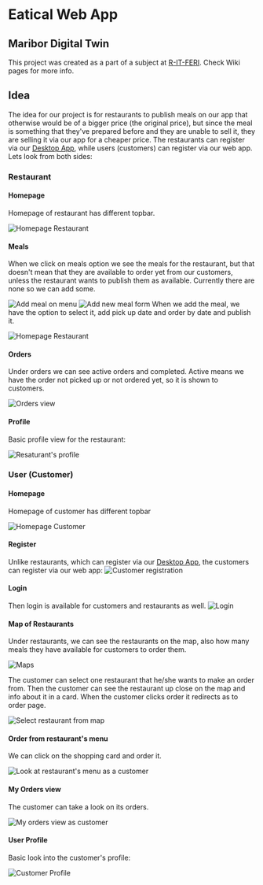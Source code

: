 # Eatical Web App
## Maribor Digital Twin

This project was created as a part of a subject at [R-IT-FERI](https://feri.um.si/en/study/programmes/first-cycle/un/rit/). Check Wiki pages for more info.

## Idea

The idea for our project is for restaurants to publish meals on our app that otherwise would be of a bigger price (the original price), but since the meal is something that they've prepared before and they are unable to sell it, they are selling it via our app for a cheaper price. The restaurants can register via our [Desktop App](https://github.com/makedonkabinova/eatical-desktop), while users (customers) can register via our web app. Lets look from both sides:

### Restaurant

#### Homepage

Homepage of restaurant has different topbar.

![Homepage Restaurant](./eatical_web_pics/as_restaurant/homepage1.JPG)

#### Meals

When we click on meals option we see the meals for the restaurant, but that doesn't mean that they are available to order yet from our customers, unless the restaurant wants to publish them as available. Currently there are none so we can add some.

![Add meal on menu](./eatical_web_pics/as_restaurant/add_meals.JPG)
![Add new meal form](./eatical_web_pics/as_restaurant/add_new_meals.JPG)
When we add the meal, we have the option to select it, add pick up date and order by date and publish it.

![Homepage Restaurant](./eatical_web_pics/as_restaurant/publish_meal.JPG)

#### Orders

Under orders we can see active orders and completed. Active means we have the order not picked up or not ordered yet, so it is shown to customers.

![Orders view](./eatical_web_pics/as_restaurant/orders.JPG)

#### Profile
Basic profile view for the restaurant:

![Resaturant's profile](./eatical_web_pics/as_restaurant/profil.JPG)

### User (Customer)

#### Homepage

Homepage of customer has different topbar

![Homepage Customer](./eatical_web_pics/as_user/homepage1.JPG)

#### Register

Unlike restaurants, which can register via our [Desktop App](https://github.com/makedonkabinova/eatical-desktop), the customers can register via our web app:
![Customer registration](./eatical_web_pics/register.JPG)

#### Login

Then login is available for customers and restaurants as well.
![Login](./eatical_web_pics/login.JPG)

#### Map of Restaurants

Under restaurants, we can see the restaurants on the map, also how many meals they have available for customers to order them.

![Maps](./eatical_web_pics/as_user/restaurants_maps.JPG)

The customer can select one restaurant that he/she wants to make an order from. Then the customer can see the restaurant up close on the map and info about it in a card. When the customer clicks order it redirects as to order page.

![Select restaurant from map](./eatical_web_pics/as_user/restaurant_select.JPG)

#### Order from restaurant's menu

We can click on the shopping card and order it.

![Look at restaurant's menu as a customer](./eatical_web_pics/as_user/restaurant_menu.JPG)

#### My Orders view

The customer can take a look on its orders.

![My orders view as customer](./eatical_web_pics/as_user/user_orders.JPG)

#### User Profile

Basic look into the customer's profile:

![Customer Profile](./eatical_web_pics/as_user/user_profile.JPG)
